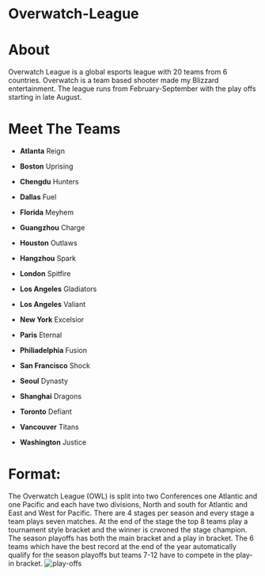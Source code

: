 # Overwatch-League
# About
Overwatch League is a global esports league with 20 teams from 6 countries. Overwatch is a team based shooter made my Blizzard entertainment. The league runs from February-September with the play offs starting in late August.

# Meet The Teams
- **Atlanta** Reign

- **Boston** Uprising 

- **Chengdu** Hunters

- **Dallas** Fuel

- **Florida** Meyhem

- **Guangzhou** Charge

- **Houston** Outlaws

- **Hangzhou** Spark

- **London** Spitfire

- **Los Angeles** Gladiators

- **Los Angeles** Valiant

- **New York** Excelsior

- **Paris** Eternal

- **Philiadelphia** Fusion

- **San Francisco** Shock

- **Seoul** Dynasty

- **Shanghai** Dragons

- **Toronto** Defiant

- **Vancouver** Titans

- **Washington** Justice

# Format:
The Overwatch League (OWL) is split into two Conferences one Atlantic and one Pacific and each have two divisions, North and south for Atlantic and East and West for Pacific. There are 4 stages per season and every stage a team plays seven matches. At the end of the stage the top 8 teams play a tournament style bracket and the winner is crwoned the stage champion. The season playoffs has both the main bracket and a play in bracket. The 6 teams which have the best record at the end of the year automatically qualify for the season playoffs but teams 7-12 have to compete in the play-in bracket.
![play-offs](https://pbs.twimg.com/media/EDV8jKlUwAAAQPX.jpg)
